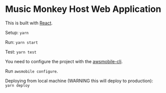 Music Monkey Host Web Application
=================================

This is built with [React](https://reactjs.org/).

Setup: `yarn`

Run: `yarn start`

Test: `yarn test`

You need to configure the project with the [awsmobile-cli](https://github.com/aws/awsmobile-cli).

Run `awsmobile configure`.

Deploying from local machine (WARNING this will deploy to production): `yarn deploy`